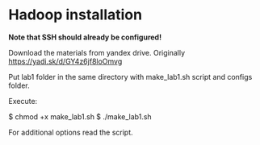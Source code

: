 # Hadoop installation

**Note that SSH should already be configured!**

Download the materials from yandex drive.
Originally https://yadi.sk/d/GY4z6jf8loOmvg

Put lab1 folder in the same directory with make_lab1.sh script and configs folder.

Execute:

$ chmod +x make_lab1.sh
$ ./make_lab1.sh

For additional options read the script.
